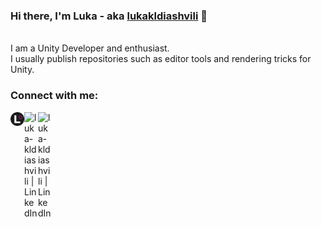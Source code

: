 ### Hi there, I'm Luka - aka [lukakldiashvili][website] 👋 
<br> I am a Unity Developer and enthusiast.
<br> I usually publish repositories such as editor tools and rendering tricks for Unity.

### Connect with me:

[<img align="left" alt="luka-kldiashvili | Personal Website" width="22px" src="https://raw.githubusercontent.com/lukakldiashvili/lukakldiashvili/master/Logo.png" />][website]
[<img align="left" alt="luka-kldiashvili | LinkedIn" width="22px" src="https://cdn.jsdelivr.net/npm/simple-icons@v3/icons/linkedin.svg" />][linkedin]
[<img align="left" alt="luka-kldiashvili | LinkedIn" width="22px" src="https://media.pcgamesinsider.biz/2017/12/85099/itchiologo-r225x.png" />][itchio]

<br />
<br />

[linkedin]: https://linkedin.com/in/luka-kldiashvili
[website]: https://lukakldiashvili.com/
[itchio]: https://lukakldiashvili.itch.io/
